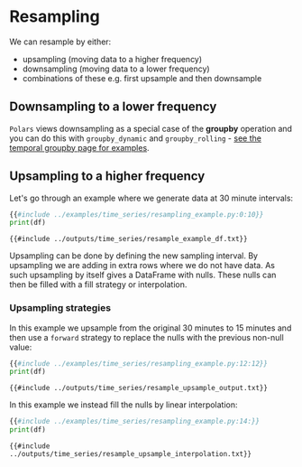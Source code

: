 # Resampling

We can resample by either:

- upsampling (moving data to a higher frequency)
- downsampling (moving data to a lower frequency)
- combinations of these e.g. first upsample and then downsample

## Downsampling to a lower frequency

`Polars` views downsampling as a special case of the **groupby** operation and you can do this with `groupby_dynamic` and `groupby_rolling` - [see the temporal groupby page for examples](/timeseries/temporal_groupby.md).

## Upsampling to a higher frequency

Let's go through an example where we generate data at 30 minute intervals:

```python
{{#include ../examples/time_series/resampling_example.py:0:10}}
print(df)
```

```text
{{#include ../outputs/time_series/resample_example_df.txt}}
```

Upsampling can be done by defining the new sampling interval. By upsampling we are adding in extra rows where we do not have data. As such upsampling by itself gives a DataFrame with nulls. These nulls can then be filled with a fill strategy or interpolation.

### Upsampling strategies

In this example we upsample from the original 30 minutes to 15 minutes and then use a `forward` strategy to replace the nulls with the previous non-null value:

```python
{{#include ../examples/time_series/resampling_example.py:12:12}}
print(df)
```

```text
{{#include ../outputs/time_series/resample_upsample_output.txt}}
```

In this example we instead fill the nulls by linear interpolation:

```python
{{#include ../examples/time_series/resampling_example.py:14:}}
print(df)
```

```text
{{#include ../outputs/time_series/resample_upsample_interpolation.txt}}
```
